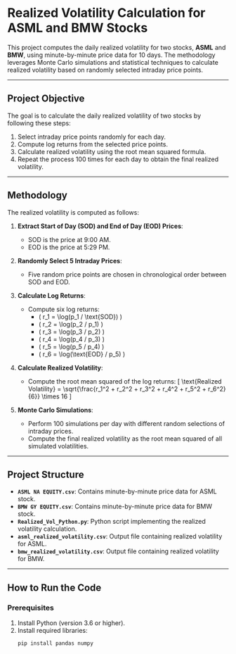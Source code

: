 # Realized Volatility Calculation for ASML and BMW Stocks

This project computes the daily realized volatility for two stocks, **ASML** and **BMW**, using minute-by-minute price data for 10 days. The methodology leverages Monte Carlo simulations and statistical techniques to calculate realized volatility based on randomly selected intraday price points.

---

## Project Objective

The goal is to calculate the daily realized volatility of two stocks by following these steps:
1. Select intraday price points randomly for each day.
2. Compute log returns from the selected price points.
3. Calculate realized volatility using the root mean squared formula.
4. Repeat the process 100 times for each day to obtain the final realized volatility.

---

## Methodology

The realized volatility is computed as follows:

1. **Extract Start of Day (SOD) and End of Day (EOD) Prices**:
   - SOD is the price at 9:00 AM.
   - EOD is the price at 5:29 PM.

2. **Randomly Select 5 Intraday Prices**:
   - Five random price points are chosen in chronological order between SOD and EOD.

3. **Calculate Log Returns**:
   - Compute six log returns:
     - \( r_1 = \log(p_1 / \text{SOD}) \)
     - \( r_2 = \log(p_2 / p_1) \)
     - \( r_3 = \log(p_3 / p_2) \)
     - \( r_4 = \log(p_4 / p_3) \)
     - \( r_5 = \log(p_5 / p_4) \)
     - \( r_6 = \log(\text{EOD} / p_5) \)

4. **Calculate Realized Volatility**:
   - Compute the root mean squared of the log returns:
     \[
     \text{Realized Volatility} = \sqrt{\frac{r_1^2 + r_2^2 + r_3^2 + r_4^2 + r_5^2 + r_6^2}{6}} \times 16
     \]

5. **Monte Carlo Simulations**:
   - Perform 100 simulations per day with different random selections of intraday prices.
   - Compute the final realized volatility as the root mean squared of all simulated volatilities.

---

## Project Structure

- **`ASML NA EQUITY.csv`**: Contains minute-by-minute price data for ASML stock.
- **`BMW GY EQUITY.csv`**: Contains minute-by-minute price data for BMW stock.
- **`Realized_Vol_Python.py`**: Python script implementing the realized volatility calculation.
- **`asml_realized_volatility.csv`**: Output file containing realized volatility for ASML.
- **`bmw_realized_volatility.csv`**: Output file containing realized volatility for BMW.

---

## How to Run the Code

### Prerequisites

1. Install Python (version 3.6 or higher).
2. Install required libraries:
   ```bash
   pip install pandas numpy
